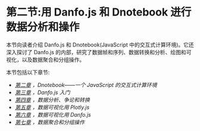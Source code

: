 

# **第二节:用 Danfo.js 和 Dnotebook 进行数据分析和操作**

本节向读者介绍 Danfo.js 和 Dnotebook(JavaScript 中的交互式计算环境)。它还深入探讨了 Danfo.js 的内部，研究了数据帧和序列、数据转换和分析、绘图和可视化，以及数据聚合和分组操作。

本节包括以下章节:

*   [*第二章*](B17076_02_ePub_RK.xhtml#_idTextAnchor045) *，Dnotebook——一个 JavaScript 的交互式计算环境*
*   [*第三章*](B17076_03_ePub_RK.xhtml#_idTextAnchor066) *，Danfo.js 入门*
*   [*第四章*](B17076_04_ePub_RK.xhtml#_idTextAnchor082) *，数据分析、争论和转换*
*   [*第五章*](B17076_05_ePub_RK.xhtml#_idTextAnchor099) *，数据可视化用 Plotly.js*
*   [*第六章*](B17076_06_ePub_RK.xhtml#_idTextAnchor117) *，数据可视化用 Danfo.js*
*   [*第七章*](B17076_07_ePub_RK.xhtml#_idTextAnchor135) *，数据聚合和分组操作*